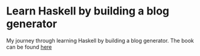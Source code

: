 # Learn Haskell by building a blog generator

My journey through learning Haskell by building a blog generator. 
The book can be found [here](https://learn-haskell.blog/)

